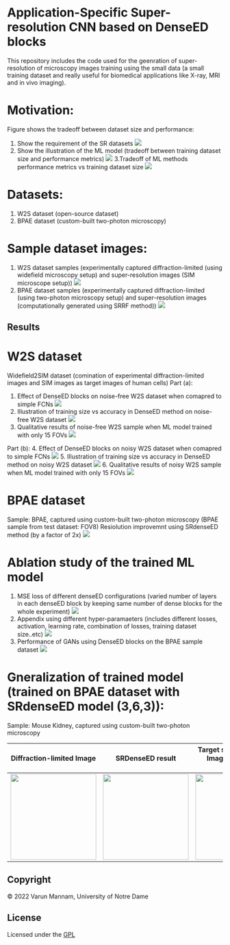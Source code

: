 # Application-Specific Super-resolution CNN based on DenseED blocks
This repository includes the code used for the geenration of super-resolution of microscopy images training using the small data (a small training dataset and really useful for biomedical applications like X-ray, MRI and in vivo imaging). 

# Motivation: 
Figure shows the tradeoff between dataset size and performance: 
1. Show the requirement of the SR datasets
![](Results/motivation_files/big_motivation1.jpg)
2. Show the illustration of the ML model (tradeoff between training dataset size and performance metrics)
![](Results/motivation_files/Motivation1.jpg)
3.Tradeoff of ML methods performance metrics vs training dataset size
![](Results/motivation_files/motivation2.jpg)


# Datasets: 
1. W2S dataset (open-source dataset)
2. BPAE dataset (custom-built two-photon microscopy)

# Sample dataset images: 
1. W2S dataset samples (experimentally captured diffraction-limited (using widefield microscopy setup) and super-resolution images (SIM microscope setup))
![](Results/dataset_sample_images/training_dataset.jpg)
2. BPAE dataset samples (experimentally captured diffraction-limited (using two-photon microscopy setup) and super-resolution images (computationally generated using SRRF method))
![](Results/dataset_sample_images/training_dataset2.jpg)

## Results
# W2S dataset
Widefield2SIM dataset (comination of experimental diffraction-limited images and SIM images as target images of human cells)
Part (a):
1. Effect of DenseED blocks on noise-free W2S dataset when comapred to simple FCNs
![](Results/main_results/Fig3_main.jpg)
2. Illustration of training size vs accuracy in DenseED method on noise-free W2S dataset
![](Results/main_results/Fig4_main.jpg)
3. Qualitative results of noise-free W2S sample when ML model trained with only 15 FOVs
![](Results/main_results/Fig5_main.jpg)

Part (b):
4. Effect of DenseED blocks on noisy W2S dataset when comapred to simple FCNs
![](Results/main_results/Fig6_main.jpg)
5. Illustration of training size vs accuracy in DenseED method on noisy W2S dataset
![](Results/main_results/Fig7_main.jpg)
6. Qualitative results of noisy W2S sample when ML model trained with only 15 FOVs
![](Results/main_results/Fig8_main.jpg)

# BPAE dataset
Sample: BPAE, captured using custom-built two-photon microscopy (BPAE sample from test dataset: FOV8)
Resiolution improvemnt using SRdenseED method (by a factor of 2x)
![](Results/main_results/Fig9_main.jpg)


# Ablation study of the trained ML model
1. MSE loss of different denseED configurations (varied number of layers in each denseED block by keeping same number of dense blocks for the whole experiment)
![](Results/Ablation_files/diff_models.jpg)
2. Appendix using different hyper-paramaeters (includes different losses, activation, learning rate, combination of losses, training dataset size..etc)
![](Results/Ablation_files/FCNs_diff_hyper_params.png)
3. Performance of GANs using DenseED blocks on the BPAE sample dataset
![](Results/Ablation_files/GANs_diff_hyper_params.jpg)


# Gneralization of trained model (trained on BPAE dataset with SRdenseED model (3,6,3)): 
Sample: Mouse Kidney, captured using custom-built two-photon microscopy

Diffraction-limited Image          | SRDenseED result         | Target super-resolution Image (using SRRF method)		         |	
:-------------------------:|:-------------------------:|:-------------------------:|
<img src="Results/Transfer_learning_Mouse_kidney/DL_image_MK_orange.png" width="200" height="200" />   |  <img src="Results/Transfer_learning_Mouse_kidney/Est_SR_image_MK_orange.png" width="200" height="200" />| <img src="Results/Transfer_learning_Mouse_kidney/target_SR_image_MK_orange.png" width="200" height="200" /> |




## **Copyright**

© 2022 Varun Mannam, University of Notre Dame  

## **License**

Licensed under the [GPL](https://github.com/ND-HowardGroup/Deep_learning_Super-resolution/blob/main/LICENSE)
